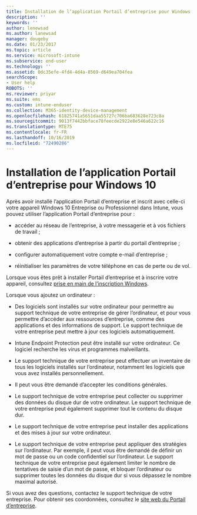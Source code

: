 ```yaml
---
title: Installation de l’application Portail d’entreprise pour Windows 10 | Microsoft Docs
description: ''
keywords: ''
author: lenewsad
ms.author: lanewsad
manager: dougeby
ms.date: 01/23/2017
ms.topic: article
ms.service: microsoft-intune
ms.subservice: end-user
ms.technology: ''
ms.assetid: 0dc35efe-4fd4-4d4a-8569-d649ea704fea
searchScope:
- User help
ROBOTS: ''
ms.reviewer: priyar
ms.suite: ems
ms.custom: intune-enduser
ms.collection: M365-identity-device-management
ms.openlocfilehash: 61825741a5651daa55727c706ba683628e723c8a
ms.sourcegitcommit: 9013f7442bbface78feecde2922e8e546a622c16
ms.translationtype: MTE75
ms.contentlocale: fr-FR
ms.lasthandoff: 10/16/2019
ms.locfileid: "72490286"
---
```

# <a name="installing-the-company-portal-app-for-windows-10"></a>Installation de l’application Portail d’entreprise pour Windows 10  

Après avoir installé l’application Portail d’entreprise et inscrit avec celle-ci votre appareil Windows 10 Entreprise ou Professionnel dans Intune, vous pouvez utiliser l’application Portail d’entreprise pour :

- accéder au réseau de l’entreprise, à votre messagerie et à vos fichiers de travail ;

- obtenir des applications d’entreprise à partir du portail d’entreprise ;

- configurer automatiquement votre compte e-mail d’entreprise ;

- réinitialiser les paramètres de votre téléphone en cas de perte ou de vol.

Lorsque vous êtes prêt à installer Portail d’entreprise et à inscrire votre appareil, consultez [prise en main de l’inscription Windows](windows-enrollment-company-portal.md).  

Lorsque vous ajoutez un ordinateur :

- Des logiciels sont installés sur votre ordinateur pour permettre au support technique de votre entreprise de gérer l’ordinateur, et pour vous permettre d’accéder aux ressources d’entreprise, comme des applications et des informations de support. Le support technique de votre entreprise peut mettre à jour ces logiciels automatiquement.

- Intune Endpoint Protection peut être installé sur votre ordinateur. Ce logiciel recherche les virus et programmes malveillants.

- Le support technique de votre entreprise peut effectuer un inventaire de tous les logiciels installés sur l’ordinateur, notamment les logiciels que vous avez installés personnellement.

- Il peut vous être demandé d’accepter les conditions générales.

- Le support technique de votre entreprise peut collecter ou supprimer des données du disque dur de votre ordinateur. Le support technique de votre entreprise peut également supprimer tout le contenu du disque dur.

- Le support technique de votre entreprise peut installer des applications et des mises à jour sur votre ordinateur.

- Le support technique de votre entreprise peut appliquer des stratégies sur l’ordinateur. Par exemple, il peut vous être demandé de définir un mot de passe ou un code confidentiel sur l’ordinateur. Le support technique de votre entreprise peut également limiter le nombre de tentatives de saisie d’un mot de passe, et bloquer l’ordinateur ou supprimer toutes les données du disque dur si vous dépassez le nombre maximal autorisé.

Si vous avez des questions, contactez le support technique de votre entreprise. Pour obtenir ses coordonnées, consultez le [site web du Portail d’entreprise](https://go.microsoft.com/fwlink/?linkid=2010980).
